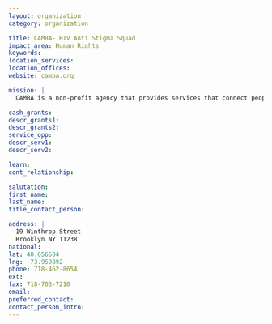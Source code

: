 ```yaml
---
layout: organization
category: organization

title: CAMBA- HIV Anti Stigma Squad
impact_area: Human Rights
keywords: 
location_services: 
location_offices: 
website: camba.org

mission: |
  CAMBA is a non-profit agency that provides services that connect people with opportunities to enhance their quality of life.

cash_grants: 
descr_grants1: 
descr_grants2: 
service_opp: 
descr_serv1: 
descr_serv2: 

learn: 
cont_relationship: 

salutation: 
first_name: 
last_name: 
title_contact_person: 

address: |
  19 Winthrop Street  
  Brooklyn NY 11238
national: 
lat: 40.656504
lng: -73.959892
phone: 718-462-8654
ext: 
fax: 718-703-7210
email: 
preferred_contact: 
contact_person_intro: 
---
```

